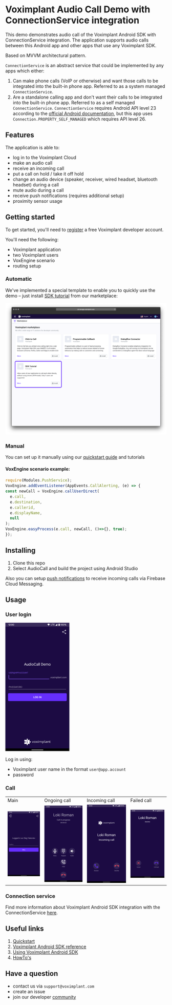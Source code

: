 # Voximplant Audio Call Demo with ConnectionService integration

This demo demonstrates audio call of the Voximplant Android SDK with ConnectionService integration. The application supports audio calls between this Android app and other apps that use any Voximplant SDK. 

Based on MVVM architectural pattern.

`ConnectionService` is an abstract service that could be implemented by any apps which either: 
1. Can make phone calls (VoIP or otherwise) and want those calls to be integrated into the built-in phone app. Referred to as a system managed `ConnectionService`.
2. Are a standalone calling app and don't want their calls to be integrated into the built-in phone app. Referred to as a self managed `ConnectionService`.
`ConnectionService` requires Android API level 23 according to the [official Android documentation](https://developer.android.com/reference/android/telecom/ConnectionService), but this app uses `Connection.PROPERTY_SELF_MANAGED` which requires API level 26.

## Features
The application is able to:
- log in to the Voximplant Cloud
- make an audio call
- receive an incoming call
- put a call on hold / take it off hold
- change an audio device (speaker, receiver, wired headset, bluetooth headset) during a call
- mute audio during a call
- receive push notifications (requires additional setup)
- proximity sensor usage

## Getting started
To get started, you'll need to [register](https://voximplant.com) a free Voximplant developer account.

You'll need the following:
- Voximplant application
- two Voximplant users
- VoxEngine scenario
- routing setup

### Automatic
We've implemented a special template to enable you to quickly use the demo – just
install [SDK tutorial](https://manage.voximplant.com/marketplace/sdk_tutorial) from our marketplace:

<img src="../screenshots/market.png" width=800>

### Manual
You can set up it manually using our [quickstart guide](https://voximplant.com/docs/introduction/integration) and tutorials

#### VoxEngine scenario example:
```js
require(Modules.PushService);
VoxEngine.addEventListener(AppEvents.CallAlerting, (e) => {
const newCall = VoxEngine.callUserDirect(
  e.call,
  e.destination,
  e.callerid,
  e.displayName,
  null
);
VoxEngine.easyProcess(e.call, newCall, ()=>{}, true);
});
```

## Installing
1. Clone this repo
2. Select AudioCall and build the project using Android Studio

Also you can setup [push notifications](https://voximplant.com/docs/howtos/sdks/push_notifications/android_sdk) to receive incoming calls via Firebase Cloud Messaging.

## Usage

### User login
<img src="../screenshots/audiocall_login.png" width=200>

Log in using:
* Voximplant user name in the format `user@app.account`
* password

### Call
<table>
  <tr>
    <td>Main</td>
    <td>Ongoing call</td>
    <td>Incoming call</td>
    <td>Failed call</td>
  </tr>
  <tr>
    <td><img src="../screenshots/audiocall_main.png" width=300></td>
    <td><img src="../screenshots/audiocall_ongoing_call.png" width=300></td>
    <td><img src="../screenshots/audiocall_incoming_call.png" width=300></td>
    <td><img src="../screenshots/audiocall_failed_call.png" width=300></td>
  </tr>
</table>

### Connection service
Find more information about Voximplant Android SDK integration with the ConnectionService [here](ConnectionService.MD).

## Useful links
1. [Quickstart](https://voximplant.com/docs/introduction)
2. [Voximplant Android SDK reference](https://voximplant.com/docs/references/androidsdk)
3. [Using Voximplant Android SDK](https://voximplant.com/docs/references/androidsdk/using-android-sdk)
4. [HowTo's](https://voximplant.com/docs/howtos)

## Have a question
- contact us via `support@voximplant.com`
- create an issue
- join our developer [community](https://discord.gg/sfCbT5u)